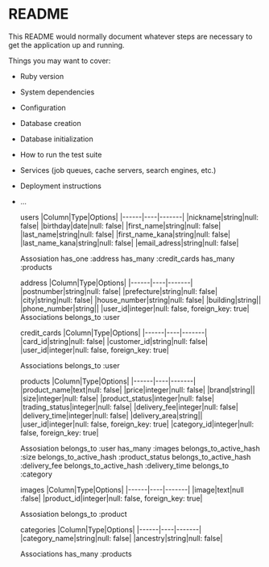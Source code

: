 # README

This README would normally document whatever steps are necessary to get the
application up and running.

Things you may want to cover:

* Ruby version

* System dependencies

* Configuration

* Database creation

* Database initialization

* How to run the test suite

* Services (job queues, cache servers, search engines, etc.)

* Deployment instructions

* ...


  users
  |Column|Type|Options|
  |------|----|-------|
  |nickname|string|null: false|
  |birthday|date|null: false|
  |first_name|string|null: false|
  |last_name|string|null: false|
  |first_name_kana|string|null: false|
  |last_name_kana|string|null: false|
  |email_adress|string|null: false|

  Assosiation
  has_one :address
  has_many :credit_cards
  has_many :products


  address
  |Column|Type|Options|
  |------|----|-------|
  |postnumber|string|null: false|
  |prefecture|string|null: false|
  |city|string|null: false|
  |house_number|string|null: false|
  |building|string||
  |phone_number|string||
  |user_id|integer|null: false, foreign_key: true|
  Associations
  belongs_to :user


  credit_cards
  |Column|Type|Options|
  |------|----|-------|
  |card_id|string|null: false|
  |customer_id|string|null: false|
  |user_id|integer|null: false, foreign_key: true|

  Associations
  belongs_to :user


  products
  |Column|Type|Options|
  |------|----|-------|
  |product_name|text|null: false|
  |price|integer|null: false|
  |brand|string||
  |size|integer|null: false|
  |product_status|integer|null: false|
  |trading_status|integer|null: false|
  |delivery_fee|integer|null: false|
  |delivery_time|integer|null: false|
  |delivery_area|string||
  |user_id|integer|null: false, foreign_key: true|
  |category_id|integer|null: false, foreign_key: true|

  Assosiation
  belongs_to :user
  has_many :images
  belongs_to_active_hash :size
  belongs_to_active_hash :product_status
  belongs_to_active_hash :delivery_fee
  belongs_to_active_hash :delivery_time
  belongs_to :category


  images
  |Column|Type|Options|
  |------|----|-------|
  |image|text|null :false|
  |product_id|integer|null: false, foreign_key: true|

  Assosiation
  belongs_to :product


  categories
  |Column|Type|Options|
  |------|----|-------|
  |category_name|string|null: false|
  |ancestry|string|null: false|

  Associations
  has_many :products




